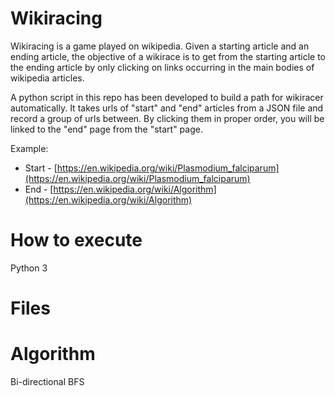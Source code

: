 # Wikiracing
Wikiracing is a game played on wikipedia. Given a starting article and an ending article,
the objective of a wikirace is to get from the starting article to the ending article by only clicking
on links occurring in the main bodies of wikipedia articles.

A python script in this repo has been developed to build a path for wikiracer automatically. It takes 
urls of "start" and "end" articles from a JSON file and record a group of urls between. By clicking them
in proper order, you will be linked to the "end" page from the "start" page.

Example:
  - Start - [https://en.wikipedia.org/wiki/Plasmodium_falciparum](https://en.wikipedia.org/wiki/Plasmodium_falciparum)
  - End - [https://en.wikipedia.org/wiki/Algorithm](https://en.wikipedia.org/wiki/Algorithm)

# How to execute
Python 3

# Files

# Algorithm
Bi-directional BFS
